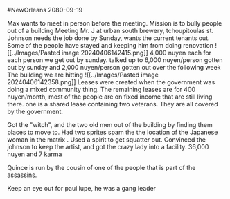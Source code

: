 #NewOrleans 
2080-09-19

Max wants to meet in person before the meeting.
Mission is to bully people out of a building
Meeting Mr. J at urban south brewery, tchoupitoulas st.
Johnson needs the job done by Sunday, wants the current tenants out. Some of the people have stayed and keeping him from doing renovation
![[../Images/Pasted image 20240406142415.png]]
4,000 nuyen each for each person we get out by sunday.
talked up to 6,000 nuyen/person gotten out by sunday
and 2,000 nuyen/person gotten out over the following week
The building we are hitting
![[../Images/Pasted image 20240406142358.png]]
Leases were created when the government was doing a mixed community thing. The remaining leases are for 400 nuyen/month, most of the people are on fixed income that are still living there. one is a shared lease containing two veterans. They are all covered by the government.

Got the "witch", and the two old men out of the building by finding them places to move to. Had two sprites spam the the location of the Japanese woman in the matrix . Used a spirit to get squatter out. Convinced the johnson to keep the artist, and got the crazy lady into a facility. 36,000 nuyen and 7 karma


Quince is run by the cousin of one of the people that is part of the assassins. 

Keep an eye out for paul lupe, he was a gang leader 